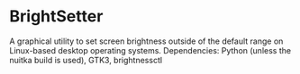 # BrightSetter
A graphical utility to set screen brightness outside of the default range on Linux-based desktop operating systems.
Dependencies: Python (unless the nuitka build is used), GTK3, brightnessctl
